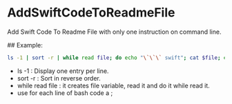 # AddSwiftCodeToReadmeFile

Add Swift Code To Readme File with only one instruction on command line.

## Example:

``` bash
ls -1 | sort -r | while read file; do echo "\`\`\` swift"; cat $file; echo "\`\`\`"; echo ""; done >> README.md
```

- ls -1 : Display one entry per line. 
- sort -r : Sort in reverse order.
- while read file : it creates file variable, read it and do it while read it.
- use for each line of bash code a ; 

